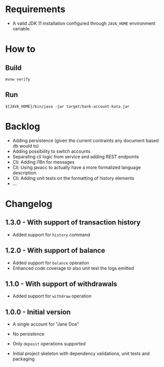 
# Requirements

* A valid JDK 11 installation configured through `JAVA_HOME` environment variable.

# How to

## Build

`mvnw verify`

## Run

`${JAVA_HOME}/bin/java -jar target/bank-account-kata.jar`

# Backlog

- Adding persistence (given the current contraints any document based db would to)
- Adding possibility to switch accounts
- Separating cli logic from service and adding REST endpoints
- Cli: Adding i18n for messages
- Cli: Using javacc to actually have a more formalized language description
- Cli: Adding unit tests on the formatting of history elements
- ...


# Changelog

## 1.3.0 - With support of transaction history

- Added support for `history` command

## 1.2.0 - With support of balance

- Added support for `balance` operation
- Enhanced code coverage to also unit test the logs emitted

## 1.1.0 - With support of withdrawals

- Added support for `withdraw` operation

## 1.0.0 - Initial version

- A single account for "Jane Doe"
- No persistence
- Only `deposit` operations supported

- Initial project skeleton with dependency validations, unit tests and packaging
